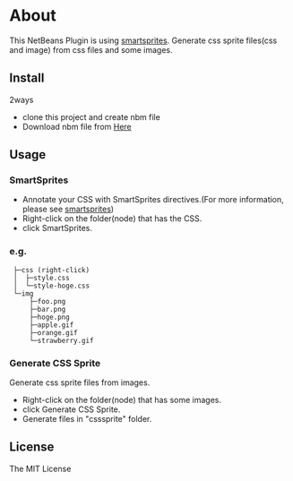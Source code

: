 # About

This NetBeans Plugin is using [smartsprites](http://csssprites.org/).
Generate css sprite files(css and image) from css files and some images.

## Install

2ways

- clone this project and create nbm file
- Download nbm file from [Here](https://github.com/junichi11/netbeans-smartsprites/downloads)
 
## Usage

### SmartSprites

- Annotate your CSS with SmartSprites directives.(For more information, please see [smartsprites](http://csssprites.org/))
- Right-click on the folder(node) that has the CSS. 
- click SmartSprites.

### e.g.
     
     ├─css (right-click)
     │  ├─style.css
     │  └─style-hoge.css
     └─img
         ├─foo.png
         ├─bar.png
         ├─hoge.png
         ├─apple.gif
         ├─orange.gif
         └─strawberry.gif

### Generate CSS Sprite

Generate css sprite files from images.

- Right-click on the folder(node) that has some images. 
- click Generate CSS Sprite.
- Generate files in "csssprite" folder.

## License

The MIT License
